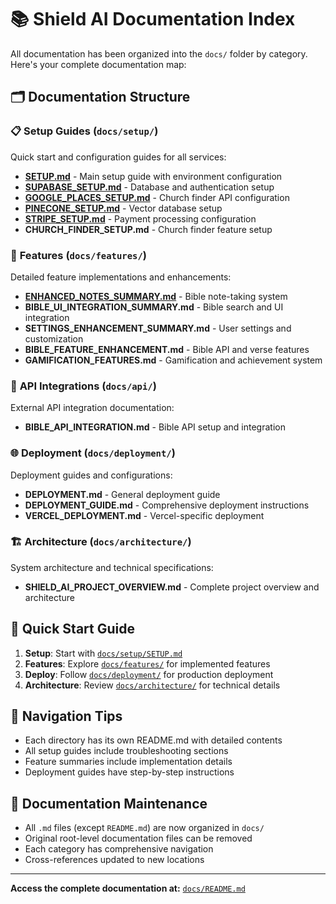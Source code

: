 # 📚 Shield AI Documentation Index

All documentation has been organized into the `docs/` folder by category. Here's your complete documentation map:

## 🗂️ **Documentation Structure**

### 📋 **Setup Guides** (`docs/setup/`)
Quick start and configuration guides for all services:

- **[SETUP.md](docs/setup/SETUP.md)** - Main setup guide with environment configuration
- **[SUPABASE_SETUP.md](docs/setup/SUPABASE_SETUP.md)** - Database and authentication setup  
- **[GOOGLE_PLACES_SETUP.md](docs/setup/GOOGLE_PLACES_SETUP.md)** - Church finder API configuration
- **[PINECONE_SETUP.md](docs/setup/PINECONE_SETUP.md)** - Vector database setup
- **[STRIPE_SETUP.md](docs/setup/STRIPE_SETUP.md)** - Payment processing configuration
- **CHURCH_FINDER_SETUP.md** - Church finder feature setup

### 🚀 **Features** (`docs/features/`)
Detailed feature implementations and enhancements:

- **[ENHANCED_NOTES_SUMMARY.md](docs/features/ENHANCED_NOTES_SUMMARY.md)** - Bible note-taking system
- **BIBLE_UI_INTEGRATION_SUMMARY.md** - Bible search and UI integration
- **SETTINGS_ENHANCEMENT_SUMMARY.md** - User settings and customization  
- **BIBLE_FEATURE_ENHANCEMENT.md** - Bible API and verse features
- **GAMIFICATION_FEATURES.md** - Gamification and achievement system

### 🔌 **API Integrations** (`docs/api/`)
External API integration documentation:

- **BIBLE_API_INTEGRATION.md** - Bible API setup and integration

### 🌐 **Deployment** (`docs/deployment/`)
Deployment guides and configurations:

- **DEPLOYMENT.md** - General deployment guide
- **DEPLOYMENT_GUIDE.md** - Comprehensive deployment instructions
- **VERCEL_DEPLOYMENT.md** - Vercel-specific deployment

### 🏗️ **Architecture** (`docs/architecture/`)
System architecture and technical specifications:

- **SHIELD_AI_PROJECT_OVERVIEW.md** - Complete project overview and architecture

## 🚀 **Quick Start Guide**

1. **Setup**: Start with [`docs/setup/SETUP.md`](docs/setup/SETUP.md)
2. **Features**: Explore [`docs/features/`](docs/features/) for implemented features
3. **Deploy**: Follow [`docs/deployment/`](docs/deployment/) for production deployment
4. **Architecture**: Review [`docs/architecture/`](docs/architecture/) for technical details

## 📍 **Navigation Tips**

- Each directory has its own README.md with detailed contents
- All setup guides include troubleshooting sections
- Feature summaries include implementation details
- Deployment guides have step-by-step instructions

## 🔄 **Documentation Maintenance**

- All `.md` files (except `README.md`) are now organized in `docs/`
- Original root-level documentation files can be removed
- Each category has comprehensive navigation
- Cross-references updated to new locations

---

**Access the complete documentation at:** [`docs/README.md`](docs/README.md)